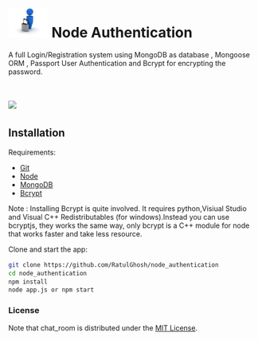 # <img src="https://raw.githubusercontent.com/RatulGhosh/node_authentication/master/icon.jpeg" width="80" /> Node Authentication

A full Login/Registration system using MongoDB as database , Mongoose ORM , Passport User Authentication and Bcrypt for encrypting the password.

# <img src="https://img.shields.io/badge/license-MIT-blue.svg?style=flat" width="80" />

## Installation

Requirements:

* [Git](http://git-scm.com/book/en/v2/Getting-Started-Installing-Git)
* [Node](nodejs.org)
* [MongoDB](https://www.mongodb.org)
* [Bcrypt](https://www.npmjs.com/package/bcrypt)

Note : Installing Bcrypt is quite involved. It requires python,Visiual Studio and Visual C++ Redistributables (for windows).Instead you can use bcryptjs, they works the same way, only bcrypt is a C++ module for node that works faster and take less resource.


Clone and start the app:

```sh
git clone https://github.com/RatulGhosh/node_authentication
cd node_authentication
npm install
node app.js or npm start
```


### License

Note that chat_room is distributed under the [MIT License](http://opensource.org/licenses/MIT).



